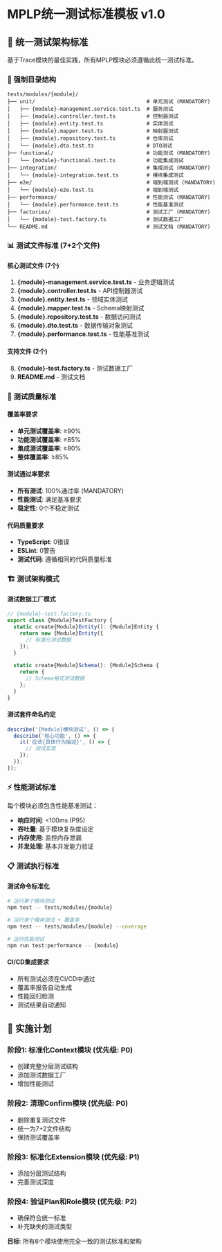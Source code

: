 # MPLP统一测试标准模板 v1.0

## 🎯 **统一测试架构标准**

基于Trace模块的最佳实践，所有MPLP模块必须遵循此统一测试标准。

### **📁 强制目录结构**

```
tests/modules/{module}/
├── unit/                                    # 单元测试 (MANDATORY)
│   ├── {module}-management.service.test.ts  # 服务测试
│   ├── {module}.controller.test.ts          # 控制器测试
│   ├── {module}.entity.test.ts              # 实体测试
│   ├── {module}.mapper.test.ts              # 映射器测试
│   ├── {module}.repository.test.ts          # 仓库测试
│   └── {module}.dto.test.ts                 # DTO测试
├── functional/                              # 功能测试 (MANDATORY)
│   └── {module}-functional.test.ts          # 功能集成测试
├── integration/                             # 集成测试 (MANDATORY)
│   └── {module}-integration.test.ts         # 模块集成测试
├── e2e/                                     # 端到端测试 (MANDATORY)
│   └── {module}-e2e.test.ts                 # 端到端测试
├── performance/                             # 性能测试 (MANDATORY)
│   └── {module}.performance.test.ts         # 性能基准测试
├── factories/                               # 测试工厂 (MANDATORY)
│   └── {module}-test.factory.ts             # 测试数据工厂
└── README.md                                # 测试文档 (MANDATORY)
```

### **📊 测试文件标准 (7+2个文件)**

#### **核心测试文件 (7个)**
1. **{module}-management.service.test.ts** - 业务逻辑测试
2. **{module}.controller.test.ts** - API控制器测试
3. **{module}.entity.test.ts** - 领域实体测试
4. **{module}.mapper.test.ts** - Schema映射测试
5. **{module}.repository.test.ts** - 数据访问测试
6. **{module}.dto.test.ts** - 数据传输对象测试
7. **{module}.performance.test.ts** - 性能基准测试

#### **支持文件 (2个)**
8. **{module}-test.factory.ts** - 测试数据工厂
9. **README.md** - 测试文档

### **🧪 测试质量标准**

#### **覆盖率要求**
- **单元测试覆盖率**: ≥90%
- **功能测试覆盖率**: ≥85%
- **集成测试覆盖率**: ≥80%
- **整体覆盖率**: ≥85%

#### **测试通过率要求**
- **所有测试**: 100%通过率 (MANDATORY)
- **性能测试**: 满足基准要求
- **稳定性**: 0个不稳定测试

#### **代码质量要求**
- **TypeScript**: 0错误
- **ESLint**: 0警告
- **测试代码**: 遵循相同的代码质量标准

### **🏗️ 测试架构模式**

#### **测试数据工厂模式**
```typescript
// {module}-test.factory.ts
export class {Module}TestFactory {
  static create{Module}Entity(): {Module}Entity {
    return new {Module}Entity({
      // 标准化测试数据
    });
  }
  
  static create{Module}Schema(): {Module}Schema {
    return {
      // Schema格式测试数据
    };
  }
}
```

#### **测试套件命名约定**
```typescript
describe('{Module}模块测试', () => {
  describe('核心功能', () => {
    it('应该{具体行为描述}', () => {
      // 测试实现
    });
  });
});
```

### **⚡ 性能测试标准**

每个模块必须包含性能基准测试：
- **响应时间**: <100ms (P95)
- **吞吐量**: 基于模块复杂度设定
- **内存使用**: 监控内存泄漏
- **并发处理**: 基本并发能力验证

### **📋 测试执行标准**

#### **测试命令标准化**
```bash
# 运行单个模块测试
npm test -- tests/modules/{module}

# 运行单个模块测试 + 覆盖率
npm test -- tests/modules/{module} --coverage

# 运行性能测试
npm run test:performance -- {module}
```

#### **CI/CD集成要求**
- 所有测试必须在CI/CD中通过
- 覆盖率报告自动生成
- 性能回归检测
- 测试结果自动通知

## 🎯 **实施计划**

### **阶段1: 标准化Context模块** (优先级: P0)
- 创建完整分层测试结构
- 添加测试数据工厂
- 增加性能测试

### **阶段2: 清理Confirm模块** (优先级: P0)
- 删除重复测试文件
- 统一为7+2文件结构
- 保持测试覆盖率

### **阶段3: 标准化Extension模块** (优先级: P1)
- 添加分层测试结构
- 完善测试深度

### **阶段4: 验证Plan和Role模块** (优先级: P2)
- 确保符合统一标准
- 补充缺失的测试类型

**目标**: 所有6个模块使用完全一致的测试标准和架构
